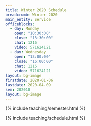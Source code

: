 ```yaml
---
title: Winter 2020 Schedule
breadcrumb: Winter 2020
main_entity: Service
officeblocks:
  - day: Monday
    open: "10:30:00"
    close: "13:30:00"
    chat: 1216
    video: 571624121
  - day: Wednesday
    open: "13:00:00"
    close: "16:00:00"
    chat: 1216
    video: 571624121
layout: bg-image
firstdate: 2020-01-06
lastdate: 2020-04-09
sem: 202010
layout: bg-image
---
```

{% include teaching/semester.html %}

{% include teaching/schedule.html %}

